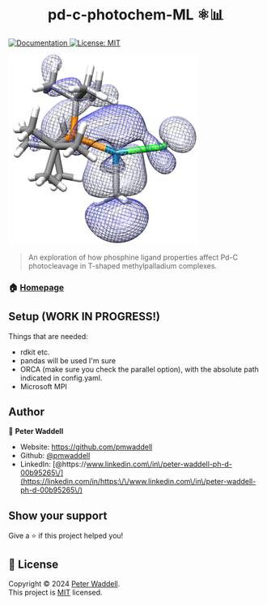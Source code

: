<h1 align="center">pd-c-photochem-ML ⚛️📊</h1>
<p>
  <a href="https://readthedocs.org/projects/ligands-ml/" target="_blank">
    <img alt="Documentation" src="https://img.shields.io/badge/documentation-yes-brightgreen.svg" />
  </a>
  <a href="https://www.mit.edu/~amini/LICENSE.md" target="_blank">
    <img alt="License: MIT" src="https://img.shields.io/badge/License-MIT-yellow.svg" />
  </a>

</p>

![logo](logo.png)

> An exploration of how phosphine ligand properties affect Pd-C photocleavage in T-shaped methylpalladium complexes.

### 🏠 [Homepage](https://github.com/pmwaddell/ligands-ML)

## Setup (WORK IN PROGRESS!)

Things that are needed:

* rdkit etc.
* pandas will be used I'm sure
* ORCA (make sure you check the parallel option), with the absolute path indicated in config.yaml.
* Microsoft MPI


## Author

👤 **Peter Waddell**

* Website: https://github.com/pmwaddell
* Github: [@pmwaddell](https://github.com/pmwaddell)
* LinkedIn: [@https:\/\/www.linkedin.com\/in\/peter-waddell-ph-d-00b95265\/](https://linkedin.com/in/https:\/\/www.linkedin.com\/in\/peter-waddell-ph-d-00b95265\/)

## Show your support

Give a ⭐️ if this project helped you!

## 📝 License

Copyright © 2024 [Peter Waddell](https://github.com/pmwaddell).<br />
This project is [MIT](https://www.mit.edu/~amini/LICENSE.md) licensed.
